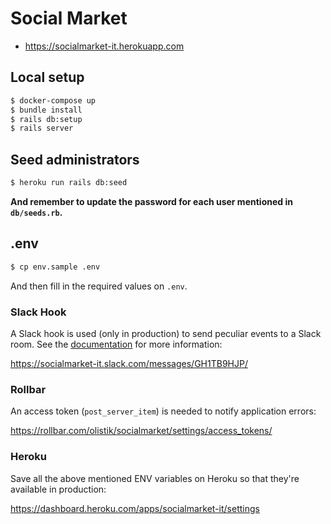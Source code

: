 # Social Market

- https://socialmarket-it.herokuapp.com

## Local setup

```bash
$ docker-compose up
$ bundle install
$ rails db:setup
$ rails server
```

## Seed administrators

```bash
$ heroku run rails db:seed
```

**And remember to update the password for each user mentioned in `db/seeds.rb`.**

## .env

```bash
$ cp env.sample .env
```

And then fill in the required values on `.env`.

### Slack Hook

A Slack hook is used (only in production) to send peculiar events to a Slack room. See the [documentation](https://api.slack.com/incoming-webhooks) for more information:

https://socialmarket-it.slack.com/messages/GH1TB9HJP/

### Rollbar

An access token (`post_server_item`) is needed to notify application errors:

https://rollbar.com/olistik/socialmarket/settings/access_tokens/

### Heroku

Save all the above mentioned ENV variables on Heroku so that they're available in production:

https://dashboard.heroku.com/apps/socialmarket-it/settings
